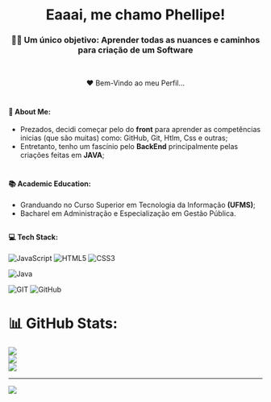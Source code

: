 <h1 align="center">Eaaai, me chamo Phellipe!</h1>
<h3 align="center">🙋‍♂️ Um único objetivo: Aprender todas as nuances e caminhos para criação de um Software</h3>
<br/>
<p align="center">  ❤ Bem-Vindo ao meu Perfil... </p> 

# <h4>💫 About Me:</h4> 
- Prezados, decidi começar pelo do **front** para aprender as competências inicias (que são muitas) como: GitHub, Git, Htlm, Css e outras; <br/>
- Entretanto, tenho um fascínio pelo **BackEnd** principalmente pelas criações feitas em **JAVA**; <br/>

# <h4>📚 Academic Education:</h4> 
- Granduando no Curso Superior em Tecnologia da Informação **(UFMS)**; <br/>
- Bacharel em Administração e Especialização em Gestão Pública.

##

<h4>💻 Tech Stack:</h4>
<p align="left">

![JavaScript](https://img.shields.io/badge/javascript-%23323330.svg?style=for-the-badge&logo=javascript&logoColor=%23F7DF1E) 
![HTML5](https://img.shields.io/badge/html5-%23E34F26.svg?style=for-the-badge&logo=html5&logoColor=white) 
![CSS3](https://img.shields.io/badge/css3-%231572B6.svg?style=for-the-badge&logo=css3&logoColor=white)
</p>

<p align="left">

![Java](https://img.shields.io/badge/java-%23ED8B00.svg?style=for-the-badge&logo=java&logoColor=white)
</p>

<p align="left">

![GIT](https://img.shields.io/badge/Git-fc6d26?style=for-the-badge&logo=git&logoColor=white)
![GitHub](https://img.shields.io/badge/GitHub-%23121011.svg?style=for-the-badge&logo=github&logoColor=white)
</p>

<!--   
<div style="display: inline_block"><br>
   <img align="center" alt="philzaum-Js" height="30" width="40" src="https://cdn.jsdelivr.net/gh/devicons/devicon/icons/javascript/javascript-original.svg"> 
   <img align="center" alt="philzaum-Html5" height="30" width="40" src="https://cdn.jsdelivr.net/gh/devicons/devicon/icons/html5/html5-original.svg">
   <img align="center" alt="philzaum-Css3" height="30" width="40" src="https://cdn.jsdelivr.net/gh/devicons/devicon/icons/css3/css3-original.svg"> 

<img align="center" alt="philzaum-Java" height="30" width="40" src="https://cdn.jsdelivr.net/gh/devicons/devicon/icons/java/java-original.svg">
   <img align="center" alt="philzaum-Spring" height="30" width="40" src="https://cdn.jsdelivr.net/gh/devicons/devicon/icons/spring/spring-original.svg">
   
   <img align="center" alt="philzaum-Postgres" height="30" width="40" src="https://cdn.jsdelivr.net/gh/devicons/devicon/icons/postgresql/postgresql-original.svg"> 
   <img align="center" alt="philzaum-MySQL" height="30" width="40" src="https://cdn.jsdelivr.net/gh/devicons/devicon/icons/mysql/mysql-original.svg">
   
   <img align="center" alt="philzaum-Git" height="30" width="40" src="https://cdn.jsdelivr.net/gh/devicons/devicon/icons/git/git-original.svg">
   <img align="center" alt="philzaum-GitHub" height="30" width="40" src="https://devicons.dev.br/icons?icon=Github&theme=dark"> 
</div> -->

<!--[https://cdn.jsdelivr.net/gh/devicons/devicon/icons/github/github-original.svg]-->


# 📊 GitHub Stats:
![](https://github-readme-stats.vercel.app/api?username=PhellipeO&theme=dark&hide_border=false&include_all_commits=false&count_private=false)<br/>
![](https://github-readme-streak-stats.herokuapp.com/?user=PhellipeO&theme=dark&hide_border=false)<br/>
![](https://github-readme-stats.vercel.app/api/top-langs/?username=PhellipeO&theme=dark&hide_border=false&include_all_commits=false&count_private=false&layout=compact)


---
[![](https://visitcount.itsvg.in/api?id=PhellipeO&icon=0&color=0)](https://visitcount.itsvg.in)

<!-- Proudly created with GPRM ( https://gprm.itsvg.in ) -->
